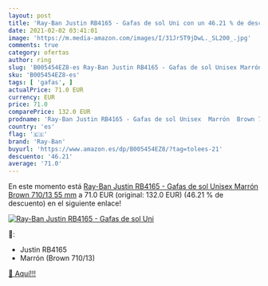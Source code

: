 ```yaml
---
layout: post
title: 'Ray-Ban Justin RB4165 - Gafas de sol Uni con un 46.21 % de descuento'
date: 2021-02-02 03:41:01
image: 'https://m.media-amazon.com/images/I/31Jr5T9jDwL._SL200_.jpg'
comments: true
category: ofertas
author: ring
slug: 'B005454EZ8-es Ray-Ban Justin RB4165 - Gafas de sol Unisex Marrón Brown...'
sku: 'B005454EZ8-es'
tags: [ 'gafas', ]
actualPrice: 71.0 EUR
currency: EUR
price: 71.0
comparePrice: 132.0 EUR
prodname: 'Ray-Ban Justin RB4165 - Gafas de sol Unisex  Marrón  Brown 710/13   55 mm'
country: 'es'
flag: '🇪🇸'
brand: 'Ray-Ban'
buyurl: 'https://www.amazon.es/dp/B005454EZ8/?tag=tolees-21'
descuento: '46.21'
average: '71.0'
---
```


En este momento está [Ray-Ban Justin RB4165 - Gafas de sol Unisex  Marrón  Brown 710/13   55 mm](https://www.amazon.es/dp/B005454EZ8/?tag=tolees-21) a 71.0 EUR (original: 132.0 EUR) (46.21 %  de descuento) en el siguiente enlace!

[![Ray-Ban Justin RB4165 - Gafas de sol Uni](https://m.media-amazon.com/images/I/31Jr5T9jDwL._SL200_.jpg)](https://www.amazon.es/dp/B005454EZ8/?tag=tolees-21)

🔎:

- Justin RB4165
- Marrón (Brown 710/13)

[🛒 Aquí!!!](https://www.amazon.es/dp/B005454EZ8/?tag=tolees-21)

